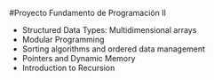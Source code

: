 #Proyecto Fundamento de Programación II

- Structured Data Types: Multidimensional arrays
- Modular Programming
- Sorting algorithms and ordered data management
- Pointers and Dynamic Memory
- Introduction to Recursion
